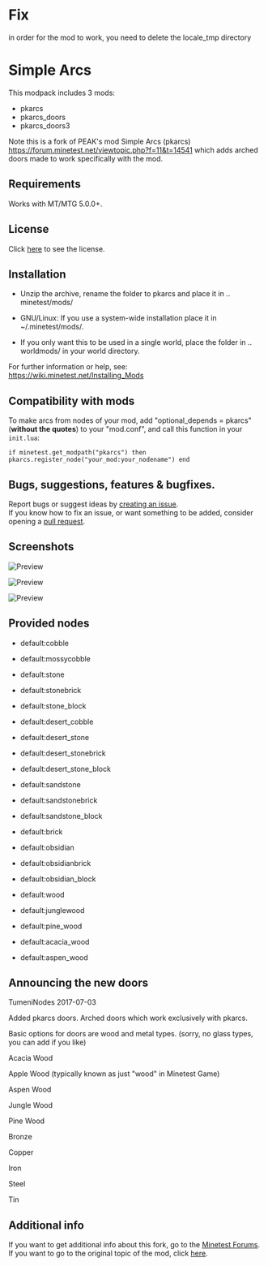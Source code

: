 # Fix
in order for the mod to work, you need to delete the locale_tmp directory

# Simple Arcs
This modpack includes 3 mods: 

- pkarcs
- pkarcs_doors
- pkarcs_doors3

Note this is a fork of PEAK's mod Simple Arcs (pkarcs) https://forum.minetest.net/viewtopic.php?f=11&t=14541 which adds arched doors made to work specifically with the mod.

## Requirements
Works with MT/MTG 5.0.0+.

## License
Click [here](https://github.com/TumeniNodes/pkarcs/blob/master/LICENSE) to see the license.

## Installation
- Unzip the archive, rename the folder to pkarcs and
place it in .. minetest/mods/

- GNU/Linux: If you use a system-wide installation place
    it in ~/.minetest/mods/.

- If you only want this to be used in a single world, place
    the folder in .. worldmods/ in your world directory.

For further information or help, see:  
https://wiki.minetest.net/Installing_Mods

## Compatibility with mods
To make arcs from nodes of your mod, add "optional_depends = pkarcs" (**without the quotes**) to your "mod.conf",
and call this function in your `init.lua`:

`if minetest.get_modpath("pkarcs") then
	pkarcs.register_node("your_mod:your_nodename")
end`

## Bugs, suggestions, features & bugfixes.
Report bugs or suggest ideas by [creating an issue](https://github.com/TumeniNodes/pkarcs/issues/new).    
If you know how to fix an issue, or want something to be added, consider opening a [pull request](https://github.com/TumeniNodes/pkarcs/compare).

## Screenshots
![Preview](https://github.com/TumeniNodes/pkarcs/blob/master/pkarcs/screenshot.png)

![Preview](https://github.com/TumeniNodes/pkarcs/blob/master/pkarcs_doors/screenshot.png)

![Preview](https://github.com/TumeniNodes/pkarcs/blob/master//pkarcs_doors3/screenshot.png)

## Provided nodes
- default:cobble
- default:mossycobble
- default:stone
- default:stonebrick
- default:stone_block
- default:desert_cobble
- default:desert_stone
- default:desert_stonebrick
- default:desert_stone_block
- default:sandstone
- default:sandstonebrick
- default:sandstone_block
- default:brick
- default:obsidian
- default:obsidianbrick
- default:obsidian_block
- default:wood
- default:junglewood
- default:pine_wood
- default:acacia_wood

- default:aspen_wood

## Announcing the new doors
TumeniNodes 2017-07-03

Added pkarcs doors. Arched doors which work exclusively with pkarcs.

Basic options for doors are wood and metal types. (sorry, no glass types, you can add if you like)

Acacia Wood

Apple Wood (typically known as just "wood" in Minetest Game)

Aspen Wood

Jungle Wood

Pine Wood

Bronze

Copper

Iron

Steel

Tin

## Additional info
If you want to get additional info about this fork, go to the [Minetest Forums](https://forum.minetest.net/viewtopic.php?f=9&t=22839).  
If you want to go to the original topic of the mod, click [here](https://forum.minetest.net/viewtopic.php?f=11&t=14541).
